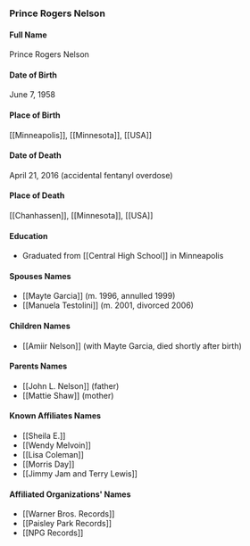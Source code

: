 ### Prince Rogers Nelson

#### Full Name

Prince Rogers Nelson

#### Date of Birth

June 7, 1958

#### Place of Birth

[[Minneapolis]], [[Minnesota]], [[USA]]

#### Date of Death

April 21, 2016 (accidental fentanyl overdose)

#### Place of Death

[[Chanhassen]], [[Minnesota]], [[USA]]

#### Education

- Graduated from [[Central High School]] in Minneapolis

#### Spouses Names

- [[Mayte Garcia]] (m. 1996, annulled 1999)
- [[Manuela Testolini]] (m. 2001, divorced 2006)

#### Children Names

- [[Amiir Nelson]] (with Mayte Garcia, died shortly after birth)

#### Parents Names

- [[John L. Nelson]] (father)
- [[Mattie Shaw]] (mother)

#### Known Affiliates Names

- [[Sheila E.]]
- [[Wendy Melvoin]]
- [[Lisa Coleman]]
- [[Morris Day]]
- [[Jimmy Jam and Terry Lewis]]

#### Affiliated Organizations' Names

- [[Warner Bros. Records]]
- [[Paisley Park Records]]
- [[NPG Records]]